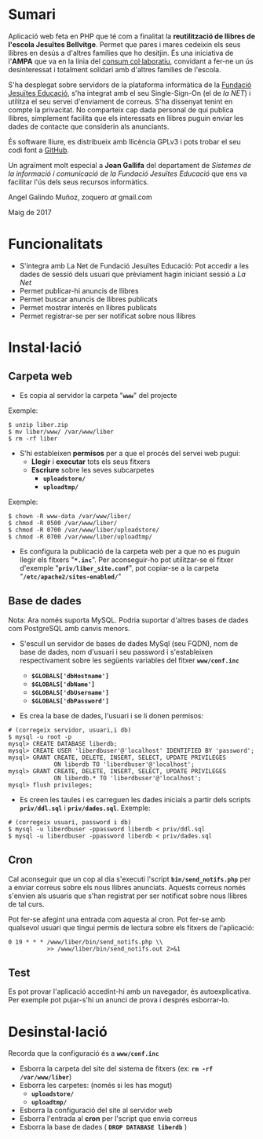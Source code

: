 # Sumari

Aplicació web feta en PHP que té com a finalitat la **reutilització de llibres de l'escola Jesuïtes Bellvitge**. Permet que pares i mares cedeixin els seus llibres en desús a d'altres famílies que ho desitjin. És una iniciativa de l'**AMPA** que va en la línia del [consum col·laboratiu](https://ca.wikipedia.org/w/index.php?title=Consum_col%C2%B7laboratiu&oldid=18443245), convidant a fer-ne un ús desinteressat i totalment solidari amb d'altres famílies de l'escola.

S'ha desplegat sobre servidors de la plataforma informàtica de la [Fundació Jesuïtes Educació](http://www.fje.edu), s'ha integrat amb el seu Single-Sign-On (el de *la NET*) i utilitza el seu servei d'enviament de correus. S'ha dissenyat tenint en compte la privacitat. No comparteix cap dada personal de qui publica llibres, simplement facilita que els interessats en llibres puguin enviar les dades de contacte que considerin als anunciants.

És software lliure, es distribueix amb llicència GPLv3 i pots trobar el seu codi font a [GitHub](https://github.com/zoquero/liber).

Un agraïment molt especial a **Joan Gallifa** del departament de *Sistemes de la informació i comunicació de la Fundació Jesuïtes Educació* que ens va facilitar l'ús dels seus recursos informàtics.

Angel Galindo Muñoz, zoquero *at* gmail.com

Maig de 2017

# Funcionalitats

* S'integra amb La Net de Fundació Jesuïtes Educació: Pot accedir a les dades de sessió dels usuari que prèviament hagin iniciant sessió a *La Net*
* Permet publicar-hi anuncis de llibres
* Permet buscar anuncis de llibres publicats
* Permet mostrar interès en llibres publicats
* Permet registrar-se per ser notificat sobre nous llibres

# Instal·lació

## Carpeta web

* Es copia al servidor la carpeta "**`www`**" del projecte

Exemple:
```
$ unzip liber.zip
$ mv liber/www/ /var/www/liber
$ rm -rf liber
```


* S'hi estableixen **permisos** per a que el procés del servei web pugui:
    * **Llegir** i **executar** tots els seus fitxers 
    * **Escriure** sobre les seves subcarpetes
        * **`uploadstore/`**
        * **`uploadtmp/`**

Exemple:
```
$ chown -R www-data /var/www/liber/
$ chmod -R 0500 /var/www/liber/
$ chmod -R 0700 /var/www/liber/uploadstore/
$ chmod -R 0700 /var/www/liber/uploadtmp/
```

* Es configura la publicació de la carpeta web per a que no es puguin llegir els fitxers "**`*.inc`**". Per aconseguir-ho pot utilitzar-se el fitxer d'exemple "**`priv/liber_site.conf`**", pot copiar-se a la carpeta "**`/etc/apache2/sites-enabled/`**"

## Base de dades

Nota: Ara només suporta MySQL. Podria suportar d'altres bases de dades com PostgreSQL amb canvis menors.

* S'escull un servidor de bases de dades MySql (seu FQDN), nom de base de dades, nom d'usuari i seu password i s'estableixen respectivament sobre les següents variables del fitxer **`www/conf.inc`**
    * **`$GLOBALS['dbHostname']`**
    * **`$GLOBALS['dbName']`**
    * **`$GLOBALS['dbUsername']`**
    * **`$GLOBALS['dbPassword']`**

* Es crea la base de dades, l'usuari i se li donen permisos:

```
# (corregeix servidor, usuari,i db)
$ mysql -u root -p
mysql> CREATE DATABASE liberdb;
mysql> CREATE USER 'liberdbuser'@'localhost' IDENTIFIED BY 'password';
mysql> GRANT CREATE, DELETE, INSERT, SELECT, UPDATE PRIVILEGES
             ON liberdb TO 'liberdbuser'@'localhost';
mysql> GRANT CREATE, DELETE, INSERT, SELECT, UPDATE PRIVILEGES
             ON liberdb.* TO 'liberdbuser'@'localhost';
mysql> flush privileges;
```

* Es creen les taules i es carreguen les dades inicials a partir dels scripts **`priv/ddl.sql`** i **`priv/dades.sql`**. Exemple:
```
# (corregeix usuari, password i db)
$ mysql -u liberdbuser -ppassword liberdb < priv/ddl.sql
$ mysql -u liberdbuser -ppassword liberdb < priv/dades.sql
```

## Cron
Cal aconseguir que un cop al dia s'executi l'script **`bin/send_notifs.php`** per a enviar correus sobre els nous llibres anunciats. Aquests correus només s'envien als usuaris que s'han registrat per ser notificat sobre nous llibres de tal curs.

Pot fer-se afegint una entrada com aquesta al cron. Pot fer-se amb qualsevol usuari que tingui permís de lectura sobre els fitxers de l'aplicació:

```
0 19 * * * /www/liber/bin/send_notifs.php \\
           >> /www/liber/bin/send_notifs.out 2>&1
```

## Test

Es pot provar l'aplicació accedint-hi amb un navegador, és autoexplicativa. Per exemple pot pujar-s'hi un anunci de prova i després esborrar-lo.

# Desinstal·lació
Recorda que la configuració és a **`www/conf.inc`**

* Esborra la carpeta del site del sistema de fitxers (ex: **`rm -rf /var/www/liber`**)
* Esborra les carpetes: (només si les has mogut)
    * **`uploadstore/`**
    * **`uploadtmp/`**
* Esborra la configuració del site al servidor web
* Esborra l'entrada al **cron** per l'script que envia correus
* Esborra la base de dades ( **`DROP DATABASE liberdb`** )

